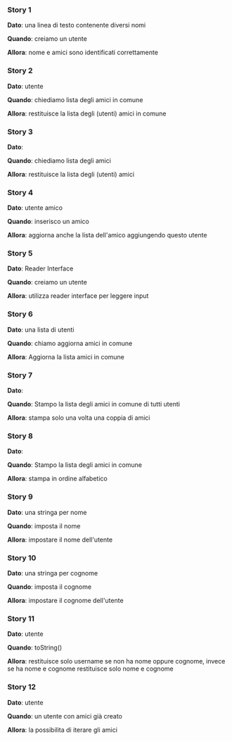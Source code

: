 ### Story 1
**Dato**: una linea di testo contenente diversi nomi

**Quando**: creiamo un utente

**Allora**: nome e amici sono identificati correttamente

### Story 2
**Dato**: utente 

**Quando**: chiediamo lista degli amici in comune

**Allora**: restituisce la lista degli (utenti) amici in comune

### Story 3
**Dato**:  

**Quando**: chiediamo lista degli amici

**Allora**: restituisce la lista degli (utenti) amici

### Story 4
**Dato**: utente amico

**Quando**: inserisco un amico

**Allora**: aggiorna anche la lista dell'amico aggiungendo questo utente

### Story 5
**Dato**: Reader Interface

**Quando**: creiamo un utente

**Allora**: utilizza reader interface per leggere input

### Story 6
**Dato**: una lista di utenti

**Quando**: chiamo aggiorna amici in comune

**Allora**: Aggiorna la lista amici in comune

### Story 7
**Dato**: 

**Quando**: Stampo la lista degli amici in comune di tutti utenti

**Allora**: stampa solo una volta una coppia di amici

### Story 8
**Dato**: 

**Quando**: Stampo la lista degli amici in comune 

**Allora**: stampa in ordine alfabetico

### Story 9
**Dato**: una stringa per nome

**Quando**: imposta il nome

**Allora**: impostare il nome dell'utente

### Story 10
**Dato**: una stringa per cognome

**Quando**: imposta il cognome

**Allora**: impostare il cognome dell'utente

### Story 11
**Dato**: utente

**Quando**: toString()

**Allora**: restituisce solo username se non ha nome oppure cognome, 
invece se ha nome e cognome restituisce solo nome e cognome

### Story 12
**Dato**: utente

**Quando**: un utente con amici già creato

**Allora**: la possibilita di iterare gli amici


